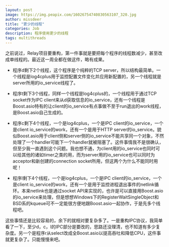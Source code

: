```yaml
---
layout: post
image: https://img.peapix.com/16026754740830563107_320.jpg
author: missdeer
title: "更少的线程"
categories: Job
description: 程序使用更少的线程
tags: multithreads
---
```

之前说过，Relay项目要重构，第一件事就是要把每个程序的线程数减少，甚至改成单线程的。最近这一周全都在做这件，略有成果。

- 程序d剩下2个线程，这个程序是个纯粹的TCP server，所以结构最简单。一个线程是log4cplus用于监控配置文件变化并应用新配置的，另一个线程就是server所用的io_service线程了。

- 程序t剩下3个线程，同样一个线程是log4cplus的，一个线程用于通过TCP socket作为IPC client来从d获取信息的io_service，还有一个线程是Boost.asio特有的让client的io_service有点事做不至于run退出的work线程，是Boost.asio自己生成的。

- 程序c剩下4个线程，一个是log4cplus，一个是IPC client的io_service，一个是client io_service的work，还有一个是用于HTTP server的io_service。貌似Boost.asio用于client侧和server侧的io_service不能共享同一个对象，不然处理了一个handler可能下一个handler就被阻塞了。这件事情我不是很确认，但至少我一直遇到这个问题。我也想不通，为client用的io_service也同时可以给其他的诸如timer之类的用，而为server用的io_service也可以同时为acceptor和新创建的connection socket所用，但这两个为什么不能同时用呢！

- 程序l剩下4个线程，一个是log4cplus，一个是IPC client的io_service，一个是client io_service的work，还有一个是用于监控进程退出事件的netlink循环。本来netlink也是通过socket API来实现的，也许是可以直接用Boost.asio的io_service来处理，但是想想Windows下的RegisterWaitSingleObject和BSD系的kqueue可不一定能很方便地跟Boost.asio一起协作，于是先多个线程吧。

这些事情还是比较容易的，余下的就相对要复杂多了。一是重构IPC协议，我简单看了一下，至少d，c，l的IPC部分是要改的，思路还没理清，也不知道有多少复杂度。另一个是程序r从select改成全Boost.asio以提高吞吐和降低CPU，这件事就更复杂了。只能慢慢来吧。
